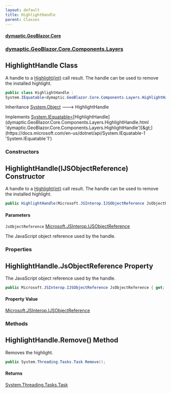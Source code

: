 ```yaml
---
layout: default
title: HighlightHandle
parent: Classes
---
```

#### [dymaptic.GeoBlazor.Core](index.html 'index')
### [dymaptic.GeoBlazor.Core.Components.Layers](index.html#dymaptic.GeoBlazor.Core.Components.Layers 'dymaptic.GeoBlazor.Core.Components.Layers')

## HighlightHandle Class

A handle to a [Highlight(int)](dymaptic.GeoBlazor.Core.Components.Layers.LayerView.html#dymaptic.GeoBlazor.Core.Components.Layers.LayerView.Highlight(int) 'dymaptic.GeoBlazor.Core.Components.Layers.LayerView.Highlight(int)') call result. The handle can be used to remove the installed highlight.

```csharp
public class HighlightHandle :
System.IEquatable<dymaptic.GeoBlazor.Core.Components.Layers.HighlightHandle>
```

Inheritance [System.Object](https://docs.microsoft.com/en-us/dotnet/api/System.Object 'System.Object') &#129106; HighlightHandle

Implements [System.IEquatable&lt;](https://docs.microsoft.com/en-us/dotnet/api/System.IEquatable-1 'System.IEquatable`1')[HighlightHandle](dymaptic.GeoBlazor.Core.Components.Layers.HighlightHandle.html 'dymaptic.GeoBlazor.Core.Components.Layers.HighlightHandle')[&gt;](https://docs.microsoft.com/en-us/dotnet/api/System.IEquatable-1 'System.IEquatable`1')
### Constructors

<a name='dymaptic.GeoBlazor.Core.Components.Layers.HighlightHandle.HighlightHandle(Microsoft.JSInterop.IJSObjectReference)'></a>

## HighlightHandle(IJSObjectReference) Constructor

A handle to a [Highlight(int)](dymaptic.GeoBlazor.Core.Components.Layers.LayerView.html#dymaptic.GeoBlazor.Core.Components.Layers.LayerView.Highlight(int) 'dymaptic.GeoBlazor.Core.Components.Layers.LayerView.Highlight(int)') call result. The handle can be used to remove the installed highlight.

```csharp
public HighlightHandle(Microsoft.JSInterop.IJSObjectReference JsObjectReference);
```
#### Parameters

<a name='dymaptic.GeoBlazor.Core.Components.Layers.HighlightHandle.HighlightHandle(Microsoft.JSInterop.IJSObjectReference).JsObjectReference'></a>

`JsObjectReference` [Microsoft.JSInterop.IJSObjectReference](https://docs.microsoft.com/en-us/dotnet/api/Microsoft.JSInterop.IJSObjectReference 'Microsoft.JSInterop.IJSObjectReference')

The JavaScript object reference used by the handle.
### Properties

<a name='dymaptic.GeoBlazor.Core.Components.Layers.HighlightHandle.JsObjectReference'></a>

## HighlightHandle.JsObjectReference Property

The JavaScript object reference used by the handle.

```csharp
public Microsoft.JSInterop.IJSObjectReference JsObjectReference { get; set; }
```

#### Property Value
[Microsoft.JSInterop.IJSObjectReference](https://docs.microsoft.com/en-us/dotnet/api/Microsoft.JSInterop.IJSObjectReference 'Microsoft.JSInterop.IJSObjectReference')
### Methods

<a name='dymaptic.GeoBlazor.Core.Components.Layers.HighlightHandle.Remove()'></a>

## HighlightHandle.Remove() Method

Removes the highlight.

```csharp
public System.Threading.Tasks.Task Remove();
```

#### Returns
[System.Threading.Tasks.Task](https://docs.microsoft.com/en-us/dotnet/api/System.Threading.Tasks.Task 'System.Threading.Tasks.Task')
